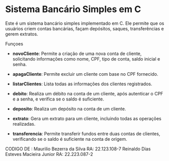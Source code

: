 # Sistema Bancário Simples em C

Este é um sistema bancário simples implementado em C. Ele permite que os usuários criem contas bancárias, façam depósitos, saques, transferências e gerem extratos.

 Funçoes

- **novoCliente**: Permite a criação de uma nova conta de cliente, solicitando informações como nome, CPF, tipo de conta, saldo inicial e senha.

- **apagaCliente**: Permite excluir um cliente com base no CPF fornecido.

- **listarClientes**: Lista todas as informações dos clientes registrados.

- **debito**: Realiza um débito na conta de um cliente, após autenticar o CPF e a senha, e verifica se o saldo é suficiente.

- **deposito**: Realiza um depósito na conta de um cliente.

- **extrato**: Gera um extrato para um cliente, incluindo todas as operações realizadas.

- **transferencia**: Permite transferir fundos entre duas contas de clientes, verificando se o saldo é suficiente na conta de origem.

CODIGO DE :  Maurilio Bezerra da Silva  RA: 22.123.108-7
             Reinaldo Dias Esteves Macieira Junior  RA: 22.223.087-2
